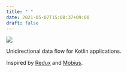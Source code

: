 ```yaml
---
title: " "
date: 2021-05-07T15:08:37+09:00
draft: false
---
```


![](logo.svg)

Unidirectional data flow for Kotlin applications.

Inspired by [Redux](https://github.com/reactjs/redux) and [Mobius](https://github.com/spotify/mobius).
